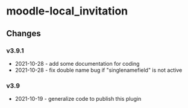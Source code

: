 moodle-local_invitation
====================

Changes
-------

### v3.9.1

* 2021-10-28 - add some documentation for coding
* 2021-10-28 - fix double name bug if "singlenamefield" is not active

### v3.9

* 2021-10-19 - generalize code to publish this plugin
